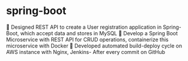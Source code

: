# spring-boot




 Designed REST API to create a User registration application in Spring-Boot, which accept data and stores in MySQL
 Develop a Spring Boot Microservice with REST API for CRUD operations, containerize this microservice with Docker
 Developed automated build-deploy cycle on AWS instance with Nginx, Jenkins- After every commit on GitHub
